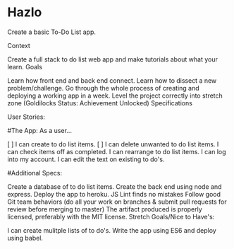 # Hazlo
Create a basic To-Do List app.  

Context

Create a full stack to do list web app and make tutorials about what your learn.
Goals

Learn how front end and back end connect.
Learn how to dissect a new problem/challenge.
Go through the whole process of creating and deploying a working app in a week.
Level the project correctly into stretch zone (Goldilocks Status: Achievement Unlocked)
Specifications

User Stories:

#The App: As a user...

[ ] I can create to do list items.
[ ] I can delete unwanted to do list items.
 I can check items off as completed.
 I can rearrange to do list items.
 I can log into my account.
 I can edit the text on existing to do's.
 
 
#Additional Specs:

 Create a database of to do list items.
 Create the back end using node and express.
 Deploy the app to heroku.
 JS Lint finds no mistakes
 Follow good Git team behaviors (do all your work on branches & submit pull requests for review before merging to master)
 The artifact produced is properly licensed, preferably with the MIT license.
Stretch Goals/Nice to Have's:

 I can create mulitple lists of to do's.
 Write the app using ES6 and deploy using babel.
